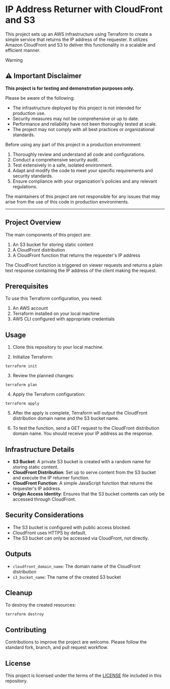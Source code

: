 # IP Address Returner with CloudFront and S3

This project sets up an AWS infrastructure using Terraform to create a simple service that returns the IP address of the requester. It utilizes Amazon CloudFront and S3 to deliver this functionality in a scalable and efficient manner.

> [!WARNING]  
> ## ⚠️ Important Disclaimer
>
> **This project is for testing and demonstration purposes only.**
>
>Please be aware of the following:
>
>- The infrastructure deployed by this project is not intended for production use.
>- Security measures may not be comprehensive or up to date.
>- Performance and reliability have not been thoroughly tested at scale.
>- The project may not comply with all best practices or organizational standards.
>
>Before using any part of this project in a production environment:
>
>1. Thoroughly review and understand all code and configurations.
>2. Conduct a comprehensive security audit.
>3. Test extensively in a safe, isolated environment.
>4. Adapt and modify the code to meet your specific requirements and security standards.
>5. Ensure compliance with your organization's policies and any relevant regulations.
>
>The maintainers of this project are not responsible for any issues that may arise from the use of this code in production environments.

---

## Project Overview

The main components of this project are:

1. An S3 bucket for storing static content
2. A CloudFront distribution
3. A CloudFront function that returns the requester's IP address

The CloudFront function is triggered on viewer requests and returns a plain text response containing the IP address of the client making the request.

## Prerequisites

To use this Terraform configuration, you need:

1. An AWS account
2. Terraform installed on your local machine
3. AWS CLI configured with appropriate credentials

## Usage

1. Clone this repository to your local machine.

2. Initialize Terraform:
```
terraform init
```
3. Review the planned changes:
```
terraform plan
```
4. Apply the Terraform configuration:
```
terraform apply
```

5. After the apply is complete, Terraform will output the CloudFront distribution domain name and the S3 bucket name.

6. To test the function, send a GET request to the CloudFront distribution domain name. You should receive your IP address as the response.

## Infrastructure Details

- **S3 Bucket**: A private S3 bucket is created with a random name for storing static content.
- **CloudFront Distribution**: Set up to serve content from the S3 bucket and execute the IP returner function.
- **CloudFront Function**: A simple JavaScript function that returns the requester's IP address.
- **Origin Access Identity**: Ensures that the S3 bucket contents can only be accessed through CloudFront.

## Security Considerations

- The S3 bucket is configured with public access blocked.
- CloudFront uses HTTPS by default.
- The S3 bucket can only be accessed via CloudFront, not directly.

## Outputs

- `cloudfront_domain_name`: The domain name of the CloudFront distribution
- `s3_bucket_name`: The name of the created S3 bucket

## Cleanup

To destroy the created resources:
```
terraform destroy
```

## Contributing

Contributions to improve the project are welcome. Please follow the standard fork, branch, and pull request workflow.

## License

This project is licensed under the terms of the [LICENSE](LICENSE) file included in this repository.
